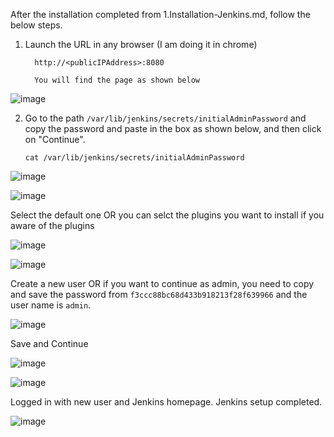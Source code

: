 
After the installation completed from 1.Installation-Jenkins.md, follow the below steps.

1. Launch the URL in any browser (I am doing it in chrome)

         http://<publicIPAddress>:8080

         You will find the page as shown below

![image](https://user-images.githubusercontent.com/24622526/78962004-c8e6fc00-7ae2-11ea-8687-e876e4cb312a.png)

2. Go to the path `/var/lib/jenkins/secrets/initialAdminPassword` and copy the password and paste in the box as shown below, and then click on "Continue".

       cat /var/lib/jenkins/secrets/initialAdminPassword
       
![image](https://user-images.githubusercontent.com/24622526/78962165-47dc3480-7ae3-11ea-9228-2f8493b1bbee.png)

![image](https://user-images.githubusercontent.com/24622526/78962232-72c68880-7ae3-11ea-9ebf-6f6035a27259.png)

Select the default one OR you can selct the plugins you want to install if you aware of the plugins

![image](https://user-images.githubusercontent.com/24622526/78962476-bd480500-7ae3-11ea-91a3-d97c4f3592e2.png)

![image](https://user-images.githubusercontent.com/24622526/78962505-ca64f400-7ae3-11ea-921c-e0d2d1207373.png)

Create a new user OR if you want to continue as admin, you need to copy and save the password from `f3ccc88bc68d433b918213f28f639966` and the user name is `admin`.

![image](https://user-images.githubusercontent.com/24622526/78962902-2bd99280-7ae5-11ea-8230-9fdfd7a20030.png)

Save and Continue

![image](https://user-images.githubusercontent.com/24622526/78963021-9be81880-7ae5-11ea-9e54-30cc67f371f5.png)

![image](https://user-images.githubusercontent.com/24622526/78963044-aefae880-7ae5-11ea-92b6-25d334764a91.png)

Logged in with new user and Jenkins homepage. Jenkins setup completed. 

![image](https://user-images.githubusercontent.com/24622526/78963063-c1752200-7ae5-11ea-9bb7-e9b0bf0eb419.png)





